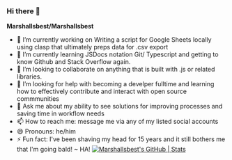 ### Hi there 👋

**Marshallsbest/Marshallsbest** 

- 🔭 I’m currently working on Writing a script for Google Sheets locally using clasp that ultimately preps data for .csv export
- 🌱 I’m currently learning JSDocs notation Git/ Typescript and getting to know Github and Stack Overflow again. 
- 👯 I’m looking to collaborate on anything that is built with .js or related libraries. 
- 🤔 I’m looking for help with becoming a develper fulltime and learning how to effectively contribute and interact with open source commmunities
- 💬 Ask me about my ability to see solutions for improving processes and saving time in workflow needs
- 📫 How to reach me: message me via any of my listed social accounts
- 😄 Pronouns: he/him
- ⚡ Fun fact: I've been shaving my head for 15 years and it still bothers me that I'm going bald! ~ HA!
[![Marshallsbest's GitHub | Stats](https://stats.quine.sh/Marshallsbest/github?theme=dark)](https://quine.sh?utm_source=widgets&utm_campaign=Marshallsbest)
